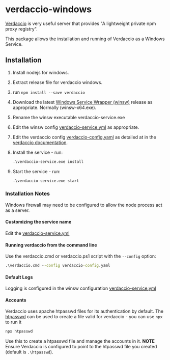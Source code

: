 # verdaccio-windows

[Verdaccio](https://verdaccio.org/) is very useful server that provides "A lightweight private npm proxy registry".

This package allows the installation and running of Verdaccio as a Windows Service.

## Installation

1. Install nodejs for windows.
2. Extract release file for verdaccio windows.
3. run `npm install --save verdaccio`
4. Download the latest [Windows Service Wrapper (winsw)](https://github.com/winsw/winsw) release as appropriate.
Normally (winsw-x64.exe).
5. Rename the winsw executable verdaccio-service.exe
6. Edit the winsw config [verdaccio-service.yml](./verdaccio-service.yml) as appropriate.
7. Edit the verdaccio config [verdaccio-config.yaml](./verdaccio-config.yaml) as detailed at in the [verdaccio documentation](https://verdaccio.org/docs/configuration).
8. Install the service - run:

    ```cmd
    .\verdaccio-service.exe install
    ```

9. Start the service - run:

    ```cmd
    .\verdaccio-service.exe start
    ```


### Installation Notes

Windows firewall may need to be configured to allow the node process act as a server.

#### Customizing the service name

Edit the [verdaccio-service.yml](./verdaccio-service.yml)

#### Running verdaccio from the command line

Use the verdaccio.cmd or verdaccio.ps1 script with the `--config` option:

```cmd
.\verdaccio.cmd --config verdaccio-config.yaml
```

#### Default Logs

Logging is configured in the winsw configuration [verdaccio-service.yml](./verdaccio-service.yml)

#### Accounts

Verdaccio uses apache htpasswd files for its authentication by default. The [htpasswd](https://github.com/http-auth/htpasswd) can be used to create a file valid for verdaccio - you can use `npx` to run it

```cmd
npx htpasswd
```

Use this to create a htpasswd file and manage the accounts in it. **NOTE** Ensure Verdaccio is configured to point to the htpasswd file you created (default is `.\htpasswd`).

